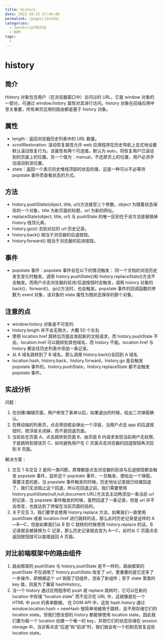 ```yaml
---
title: History
date: 2023-10-23 17:49:40
permalink: /pages/11e158/
categories:
  - JavaScript知识点
  - BOM
tags:
  -
---
```


# history

## 简介

History 对象包含用户（在浏览器窗口中）访问过的 URL，它是 window 对象的一部分，可通过 window.history 属性对其进行访问。history 对象在前端应用中至关重要，所有单页应用的路由都是基于 history 对象。

## 属性

- length：返回浏览器历史列表中的 URL 数量。
- scrollRestoration: 滚动恢复属性允许 web 应用程序在历史导航上显式地设置默认滚动恢复行为。该属性有两个可选值，默认为 auto，将恢复用户已滚动到的页面上的位置。另一个值为：manual，不还原页上的位置，用户必须手动滚动到该位置。
- state：返回一个表示历史堆栈顶部的状态的值，这是一种可以不必等待 popstate 事件而查看状态的方式。

## 方法

- history.pushState(object, title, url)方法接受三个参数，object 为随着状态保存的一个对象，title 为新页面的标题，url 为新的网址。
- replaceState(object, title, url) 与 pushState 的唯一区别在于该方法是替换掉 history 栈顶元素。
- history.go(x) 去到对应的 url 历史记录。
- history.back() 相当于浏览器的后退按钮。
- history.forward() 相当于浏览器的前进按钮。

## 事件

- popstate 事件：popstate 事件会在以下的情况触发：
  同一个文档的浏览历史发生变化时触发。调用 history.pushState()和 history.replaceState()方法不会触发。而用户点击浏览器的前进/后退按钮时会触发，调用 history 对象的 back()、forward()、go()方法时，也会触发。popstate 事件的回调函数的参数为 event 对象，该对象的 state 属性为随状态保存的那个对象。

## 注意的点

- window.history 对象是不可变的
- history.length 并不会无限大，大概 50 个左右
- 使用 location.href 跳转后页面会发起新的文档请求，而 history.pushState 不会。location.href 可以跳转到其他域名，而 history 不能。location.href 与 history 都会往历史列表中添加一条记录。
- 从 A 域名跳转到了 B 域名，那么调用 history.back()会回到 A 域名
- location.hash, history.back，history.forward，history.go 是会触发 popstate 事件的，history.pushState，history.replaceState 都不会触发 popstate 事件。

## 实战分析

问题：

1. 在创建/编辑页面，用户修改了表单以后，如果退出的时候，给出二次弹窗确认。
2. 在移动端的列表页，点击筛选框会弹出一个浮层，当用户点击 app 的后退按钮时，把浮层关闭掉，而不是回退页面。
3. 当前处在页面 A，点击跳转到页面 B，由页面 B 内请求发现当前用户无权限，于是跳转到错误页 C，如何避免用户在 C 页面点击浏览器的回退按钮再次回到 B 页面。

解决方案：

1. 交互 1 与交互 2 是同一类问题，原理都是点击浏览器的前进与后退按钮都会触发 popstate 事件，监听这个 popstate 事件，一旦触发，便给出一个弹窗。需要注意的是，当 popstate 事件触发的时候，历史地址记录就已经被回退了，我们无法阻止这个回退，所以在回退之前，我们需要使用 history.pushState(null,null,document.URL)方法去主动再添加一条当前 url 的记录，当 popstate 事件触发的时候，虽然回退了一条记录，但是 url 并不会改变，也就达到了停留在当前页面的目的。
2. 关于交互 3，我们要学会使用 history.replace 方法，如果我们一直使用 pushState 或者 location.href 进行跳转的话，那么此时历史记录是这样的 A—B—C，但是如果我们从 B 到 C 跳转的时候使用 history.replace 的话，B 记录就会被替换为 C 记录，那么历史记录就会变为 A—C，此时从 C 页面点击返回按钮就可以直接返回 A 页面。

## 对比前端框架中的路由组件

1. 路由框架的 pushState 与 history.pushState 是不一样的，路由框架的 pushState 不仅调用了 history.pushState 改变了 url，更重要的是它还多了一步操作，即根据这个 url 销毁了旧组件，渲染了新组件；至于 state 里面的 key 值，则是为了兼容 hashHistory。
2. 当一个 history 通过应用程序的 push 或 replace 跳转时，它可以在新的 location 中存储 “location state” 而不显示在 URL 中，这就像是在一个 HTML 中 post 的表单数据。 在 DOM API 中，这些 hash history 通过 window.location.hash = newHash 很简单地被用于跳转，且不用存储它们的 location state。但我们想全部的 history 都能够使用 location state，因此我们要为每一个 location 创建一个唯一的 key，并把它们的状态存储在 session storage 中。当访客点击“后退”和“前进”时，我们就会有一个机制去恢复这些 location state。
